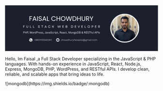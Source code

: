 ![banner](https://github.com/faisalchowdhury/faisalchowdhury/blob/main/Profile%20banner.png)
</br>
<p>Hello, Im Faisal ,a Full Stack Developer specializing in the JavaScript & PHP languages. With hands-on experience in JavaScript, React, Node.js, Express, MongoDB, PHP, WordPress, and RESTful APIs. I develop clean, reliable, and scalable apps that bring ideas to life.</p>
![mongodb](https://img.shields.io/badge/:mongodb)

